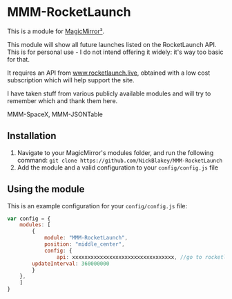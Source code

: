 # MMM-RocketLaunch

This is a module for [MagicMirror²](https://github.com/MichMich/MagicMirror/).

This module will show all future launches listed on the RocketLaunch API. This is for personal use - I do not intend offering it widely: it's way too basic for that.

It requires an API from www.rocketlaunch.live, obtained with a low cost subscription which will help support the site.

I have taken stuff from various publicly available modules and will try to remember which and thank them here.

MMM-SpaceX,
MMM-JSONTable

## Installation
1. Navigate to your MagicMirror's modules folder, and run the following command: `git clone https://github.com/NickBlakey/MMM-RocketLaunch`
2. Add the module and a valid configuration to your `config/config.js` file

## Using the module

This is an example configuration for your `config/config.js` file:
```js
var config = {
    modules: [
        {
            module: "MMM-RocketLaunch",
            position: "middle_center",
            config: {
                api: xxxxxxxxxxxxxxxxxxxxxxxxxxxxxxxxx, //go to rocketlaunch.live
		updateInterval: 360000000
	    }
	},
    ]
}
```
